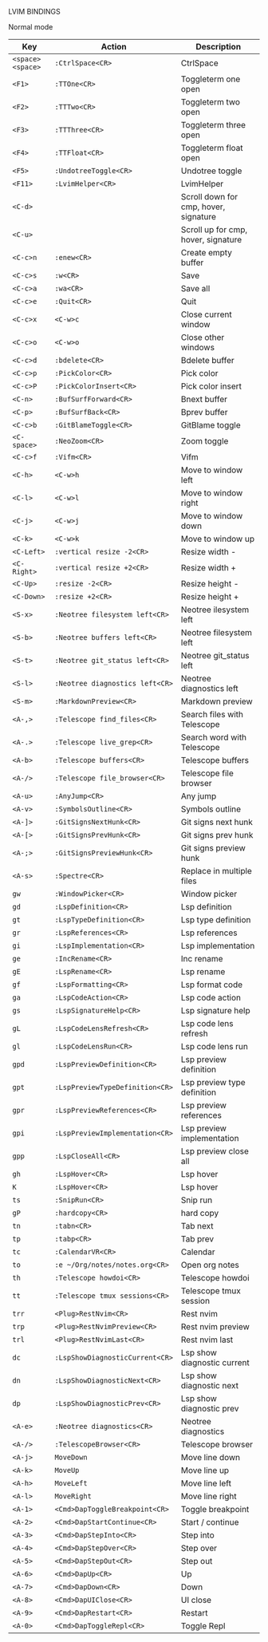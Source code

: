LVIM BINDINGS

Normal mode

| Key              | Action                          | Description                           |
| ---------------- | ------------------------------- | ------------------------------------- |
| `<space><space>` | `:CtrlSpace<CR>`                | CtrlSpace                             |
| `<F1>`           | `:TTOne<CR>`                    | Toggleterm one open                   |
| `<F2>`           | `:TTTwo<CR>`                    | Toggleterm two open                   |
| `<F3>`           | `:TTThree<CR>`                  | Toggleterm three open                 |
| `<F4>`           | `:TTFloat<CR>`                  | Toggleterm float open                 |
| `<F5>`           | `:UndotreeToggle<CR>`           | Undotree toggle                       |
| `<F11>`          | `:LvimHelper<CR>`               | LvimHelper                            |
| `<C-d>`          |                                 | Scroll down for cmp, hover, signature |
| `<C-u>`          |                                 | Scroll up for cmp, hover, signature   |
| `<C-c>n`         | `:enew<CR>`                     | Create empty buffer                   |
| `<C-c>s`         | `:w<CR>`                        | Save                                  |
| `<C-c>a`         | `:wa<CR>`                       | Save all                              |
| `<C-c>e`         | `:Quit<CR>`                     | Quit                                  |
| `<C-c>x`         | `<C-w>c`                        | Close current window                  |
| `<C-c>o`         | `<C-w>o`                        | Close other windows                   |
| `<C-c>d`         | `:bdelete<CR>`                  | Bdelete buffer                        |
| `<C-c>p`         | `:PickColor<CR>`                | Pick color                            |
| `<C-c>P`         | `:PickColorInsert<CR>`          | Pick color insert                     |
| `<C-n>`          | `:BufSurfForward<CR>`           | Bnext buffer                          |
| `<C-p>`          | `:BufSurfBack<CR>`              | Bprev buffer                          |
| `<C-c>b`         | `:GitBlameToggle<CR>`           | GitBlame toggle                       |
| `<C-space>`      | `:NeoZoom<CR>`                  | Zoom toggle                           |
| `<C-c>f`         | `:Vifm<CR>`                     | Vifm                                  |
| `<C-h>`          | `<C-w>h`                        | Move to window left                   |
| `<C-l>`          | `<C-w>l`                        | Move to window right                  |
| `<C-j>`          | `<C-w>j`                        | Move to window down                   |
| `<C-k>`          | `<C-w>k`                        | Move to window up                     |
| `<C-Left>`       | `:vertical resize -2<CR>`       | Resize width -                        |
| `<C-Right>`      | `:vertical resize +2<CR>`       | Resize width +                        |
| `<C-Up>`         | `:resize -2<CR>`                | Resize height -                       |
| `<C-Down>`       | `:resize +2<CR>`                | Resize height +                       |
| `<S-x>`          | `:Neotree filesystem left<CR>`  | Neotree ilesystem left                |
| `<S-b>`          | `:Neotree buffers left<CR>`     | Neotree filesystem left               |
| `<S-t>`          | `:Neotree git_status left<CR>`  | Neotree git_status left               |
| `<S-l>`          | `:Neotree diagnostics left<CR>` | Neotree diagnostics left              |
| `<S-m>`          | `:MarkdownPreview<CR>`          | Markdown preview                      |
| `<A-,>`          | `:Telescope find_files<CR>`     | Search files with Telescope           |
| `<A-.>`          | `:Telescope live_grep<CR>`      | Search word with Telescope            |
| `<A-b>`          | `:Telescope buffers<CR>`        | Telescope buffers                     |
| `<A-/>`          | `:Telescope file_browser<CR>`   | Telescope file browser                |
| `<A-u>`          | `:AnyJump<CR>`                  | Any jump                              |
| `<A-v>`          | `:SymbolsOutline<CR>`           | Symbols outline                       |
| `<A-]>`          | `:GitSignsNextHunk<CR>`         | Git signs next hunk                   |
| `<A-[>`          | `:GitSignsPrevHunk<CR>`         | Git signs prev hunk                   |
| `<A-;>`          | `:GitSignsPreviewHunk<CR>`      | Git signs preview hunk                |
| `<A-s>`          | `:Spectre<CR>`                  | Replace in multiple files             |
| `gw`             | `:WindowPicker<CR>`             | Window picker                         |
| `gd`             | `:LspDefinition<CR>`            | Lsp definition                        |
| `gt`             | `:LspTypeDefinition<CR>`        | Lsp type definition                   |
| `gr`             | `:LspReferences<CR>`            | Lsp references                        |
| `gi`             | `:LspImplementation<CR>`        | Lsp implementation                    |
| `ge`             | `:IncRename<CR>`                | Inc rename                            |
| `gE`             | `:LspRename<CR>`                | Lsp rename                            |
| `gf`             | `:LspFormatting<CR>`            | Lsp format code                       |
| `ga`             | `:LspCodeAction<CR>`            | Lsp code action                       |
| `gs`             | `:LspSignatureHelp<CR>`         | Lsp signature help                    |
| `gL`             | `:LspCodeLensRefresh<CR>`       | Lsp code lens refresh                 |
| `gl`             | `:LspCodeLensRun<CR>`           | Lsp code lens run                     |
| `gpd`            | `:LspPreviewDefinition<CR>`     | Lsp preview definition                |
| `gpt`            | `:LspPreviewTypeDefinition<CR>` | Lsp preview type definition           |
| `gpr`            | `:LspPreviewReferences<CR>`     | Lsp preview references                |
| `gpi`            | `:LspPreviewImplementation<CR>` | Lsp preview implementation            |
| `gpp`            | `:LspCloseAll<CR>`              | Lsp preview close all                 |
| `gh`             | `:LspHover<CR>`                 | Lsp hover                             |
| `K`              | `:LspHover<CR>`                 | Lsp hover                             |
| `ts`             | `:SnipRun<CR>`                  | Snip run                              |
| `gP`             | `:hardcopy<CR>`                 | hard copy                             |
| `tn`             | `:tabn<CR>`                     | Tab next                              |
| `tp`             | `:tabp<CR>`                     | Tab prev                              |
| `tc`             | `:CalendarVR<CR>`               | Calendar                              |
| `to`             | `:e ~/Org/notes/notes.org<CR>`  | Open org notes                        |
| `th`             | `:Telescope howdoi<CR>`         | Telescope howdoi                      |
| `tt`             | `:Telescope tmux sessions<CR>`  | Telescope tmux session                |
| `trr`            | `<Plug>RestNvim<CR>`            | Rest nvim                             |
| `trp`            | `<Plug>RestNvimPreview<CR>`     | Rest nvim preview                     |
| `trl`            | `<Plug>RestNvimLast<CR>`        | Rest nvim last                        |
| `dc`             | `:LspShowDiagnosticCurrent<CR>` | Lsp show diagnostic current           |
| `dn`             | `:LspShowDiagnosticNext<CR>`    | Lsp show diagnostic next              |
| `dp`             | `:LspShowDiagnosticPrev<CR>`    | Lsp show diagnostic prev              |
| `<A-e>`          | `:Neotree diagnostics<CR>`      | Neotree diagnostics                   |
| `<A-/>`          | `:TelescopeBrowser<CR>`         | Telescope browser                     |
| `<A-j>`          | `MoveDown`                      | Move line down                        |
| `<A-k>`          | `MoveUp`                        | Move line up                          |
| `<A-h>`          | `MoveLeft`                      | Move line left                        |
| `<A-l>`          | `MoveRight`                     | Move line right                       |
| `<A-1>`          | `<Cmd>DapToggleBreakpoint<CR>`  | Toggle breakpoint                     |
| `<A-2>`          | `<Cmd>DapStartContinue<CR>`     | Start / continue                      |
| `<A-3>`          | `<Cmd>DapStepInto<CR>`          | Step into                             |
| `<A-4>`          | `<Cmd>DapStepOver<CR>`          | Step over                             |
| `<A-5>`          | `<Cmd>DapStepOut<CR>`           | Step out                              |
| `<A-6>`          | `<Cmd>DapUp<CR>`                | Up                                    |
| `<A-7>`          | `<Cmd>DapDown<CR>`              | Down                                  |
| `<A-8>`          | `<Cmd>DapUIClose<CR>`           | UI close                              |
| `<A-9>`          | `<Cmd>DapRestart<CR>`           | Restart                               |
| `<A-0>`          | `<Cmd>DapToggleRepl<CR>`        | Toggle Repl                           |
